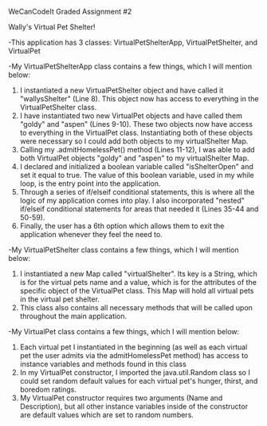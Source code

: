 WeCanCodeIt Graded Assignment #2

Wally's Virtual Pet Shelter!

-This application has 3 classes: VirtualPetShelterApp, VirtualPetShelter, and VirtualPet

-My VirtualPetShelterApp class contains a few things, which I will mention below:
1) I instantiated a new VirtualPetShelter object and have called it "wallysShelter" (Line 8). This
object now has access to everything in the VirtualPetShelter class.
2) I have instantiated two new VirtualPet objects and have called them "goldy" and "aspen" (Lines 9-10).
These two objects now have access to everything in the VirtualPet class. Instantiating both of
these objects were necessary so I could add both objects to my virtualShelter Map.
3) Calling my .admitHomelessPet() method (Lines 11-12), I was able to add both VirtualPet objects "goldy" and "aspen"
to my virtualShelter Map.
4) I declared and initialized a boolean variable called "isShelterOpen" and set it equal to true.
The value of this boolean variable, used in my while loop, is the entry point into the application.
5) Through a series of if/elseif conditional statements, this is where all the logic of my application comes
into play. I also incorporated "nested" if/elseif conditional statements for areas that needed it (Lines
35-44 and 50-59).
6) Finally, the user has a 6th option which allows them to exit the application whenever they feel the need to.

-My VirtualPetShelter class contains a few things, which I will mention below:
1) I instantiated a new Map called "virtualShelter". Its key is a String, which is for the virtual pets name
and a value, which is for the attributes of the specific object of the VirtualPet class. This Map will hold
all virtual pets in the virtual pet shelter.
2) This class also contains all necessary methods that will be called upon throughout the main application.

-My VirtualPet class contains a few things, which I will mention below:
1) Each virtual pet I instantiated in the beginning (as well as each virtual pet the user admits via the admitHomelessPet method)
has access to instance variables and methods found in this class
2) In my VirtualPet constructor, I imported the java.util.Random class so I could set random default values for each virtual pet's
hunger, thirst, and boredom ratings.
3) My VirtualPet constructor requires two arguments (Name and Description), but all other instance variables inside of the 
constructor are default values which are set to random numbers.


